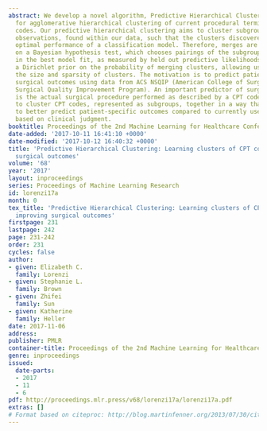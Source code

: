 ```yaml
---
abstract: We develop a novel algorithm, Predictive Hierarchical Clustering (PHC),
  for agglomerative hierarchical clustering of current procedural terminology (CPT)
  codes. Our predictive hierarchical clustering aims to cluster subgroups, not individual
  observations, found within our data, such that the clusters discovered result in
  optimal performance of a classification model. Therefore, merges are chosen based
  on a Bayesian hypothesis test, which chooses pairings of the subgroups that result
  in the best model fit, as measured by held out predictive likelihoods. We place
  a Dirichlet prior on the probability of merging clusters, allowing us to adjust
  the size and sparsity of clusters. The motivation is to predict patient-specific
  surgical outcomes using data from ACS NSQIP (American College of Surgeon’s National
  Surgical Quality Improvement Program). An important predictor of surgical outcomes
  is the actual surgical procedure performed as described by a CPT code. We use PHC
  to cluster CPT codes, represented as subgroups, together in a way that enables us
  to better predict patient-specific outcomes compared to currently used clusters
  based on clinical judgment.
booktitle: Proceedings of the 2nd Machine Learning for Healthcare Conference
date-added: '2017-10-11 16:41:10 +0000'
date-modified: '2017-10-12 16:40:32 +0000'
title: 'Predictive Hierarchical Clustering: Learning clusters of CPT codes for improving
  surgical outcomes'
volume: '68'
year: '2017'
layout: inproceedings
series: Proceedings of Machine Learning Research
id: lorenzi17a
month: 0
tex_title: 'Predictive Hierarchical Clustering: Learning clusters of CPT codes for
  improving surgical outcomes'
firstpage: 231
lastpage: 242
page: 231-242
order: 231
cycles: false
author:
- given: Elizabeth C.
  family: Lorenzi
- given: Stephanie L.
  family: Brown
- given: Zhifei
  family: Sun
- given: Katherine
  family: Heller
date: 2017-11-06
address: 
publisher: PMLR
container-title: Proceedings of the 2nd Machine Learning for Healthcare Conference
genre: inproceedings
issued:
  date-parts:
  - 2017
  - 11
  - 6
pdf: http://proceedings.mlr.press/v68/lorenzi17a/lorenzi17a.pdf
extras: []
# Format based on citeproc: http://blog.martinfenner.org/2013/07/30/citeproc-yaml-for-bibliographies/
---
```

